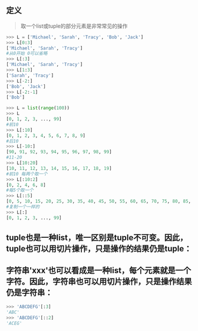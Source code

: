 
## 定义
> 取一个list或tuple的部分元素是非常常见的操作


```Python
>>> L = ['Michael', 'Sarah', 'Tracy', 'Bob', 'Jack']
>>> L[0:3]
['Michael', 'Sarah', 'Tracy']
#从0开始 0可以省略
>>> L[:3]
['Michael', 'Sarah', 'Tracy']
>>> L[1:3]
['Sarah', 'Tracy']
>>> L[-2:]
['Bob', 'Jack']
>>> L[-2:-1]
['Bob']
```


```Python
>>> L = list(range(100))
>>> L
[0, 1, 2, 3, ..., 99]
#前10
>>> L[:10]
[0, 1, 2, 3, 4, 5, 6, 7, 8, 9]
#后10
>>> L[-10:]
[90, 91, 92, 93, 94, 95, 96, 97, 98, 99]
#11-20
>>> L[10:20]
[10, 11, 12, 13, 14, 15, 16, 17, 18, 19]
#前10 每两个取一个
>>> L[:10:2]
[0, 2, 4, 6, 8]
#每5个取一个
>>> L[::5]
[0, 5, 10, 15, 20, 25, 30, 35, 40, 45, 50, 55, 60, 65, 70, 75, 80, 85, 90, 95]
#复制一个一样的
>>> L[:]
[0, 1, 2, 3, ..., 99]
```

## tuple也是一种list，唯一区别是tuple不可变。因此，tuple也可以用切片操作，只是操作的结果仍是tuple：
## 字符串'xxx'也可以看成是一种list，每个元素就是一个字符。因此，字符串也可以用切片操作，只是操作结果仍是字符串：
```Python
>>> 'ABCDEFG'[:3]
'ABC'
>>> 'ABCDEFG'[::2]
'ACEG'
```

